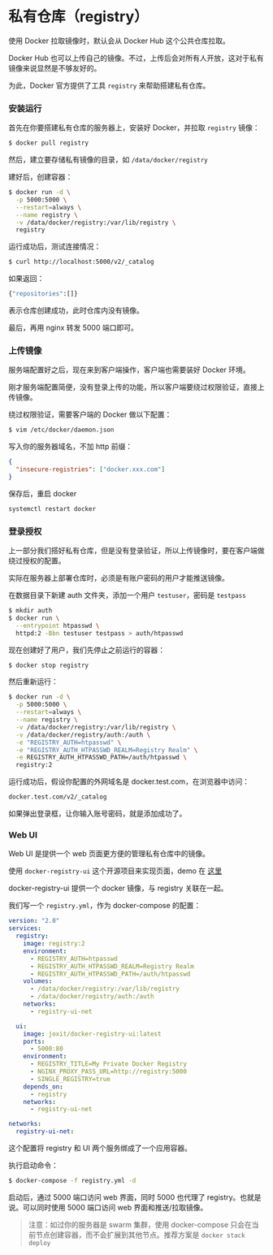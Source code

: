 # 私有仓库（registry）

使用 Docker 拉取镜像时，默认会从 Docker Hub 这个公共仓库拉取。

Docker Hub 也可以上传自己的镜像。不过，上传后会对所有人开放，这对于私有镜像来说显然是不够友好的。

为此，Docker 官方提供了工具 `registry` 来帮助搭建私有仓库。

### 安装运行

首先在你要搭建私有仓库的服务器上，安装好 Docker，并拉取 `registry` 镜像：

```sh
$ docker pull registry
```

然后，建立要存储私有镜像的目录，如 `/data/docker/registry`

建好后，创建容器：

```sh
$ docker run -d \
  -p 5000:5000 \
  --restart=always \
  --name registry \
  -v /data/docker/registry:/var/lib/registry \
  registry
```

运行成功后，测试连接情况：

```sh
$ curl http://localhost:5000/v2/_catalog
```

如果返回：

```sh
{"repositories":[]}
```

表示仓库创建成功，此时仓库内没有镜像。

最后，再用 nginx 转发 5000 端口即可。

### 上传镜像

服务端配置好之后，现在来到客户端操作，客户端也需要装好 Docker 环境。

刚才服务端配置简便，没有登录上传的功能，所以客户端要绕过权限验证，直接上传镜像。

绕过权限验证，需要客户端的 Docker 做以下配置：

```sh
$ vim /etc/docker/daemon.json
```

写入你的服务器域名，不加 http 前缀：

```json
{
  "insecure-registries": ["docker.xxx.com"]
}
```

保存后，重启 docker

```sh
systemctl restart docker
```

### 登录授权

上一部分我们搭好私有仓库，但是没有登录验证，所以上传镜像时，要在客户端做绕过授权的配置。

实际在服务器上部署仓库时，必须是有账户密码的用户才能推送镜像。

在数据目录下新建 auth 文件夹，添加一个用户 `testuser`，密码是 `testpass`

```sh
$ mkdir auth
$ docker run \
  --entrypoint htpasswd \
  httpd:2 -Bbn testuser testpass > auth/htpasswd
```

现在创建好了用户，我们先停止之前运行的容器：

```sh
$ docker stop registry
```

然后重新运行：

```sh
$ docker run -d \
  -p 5000:5000 \
  --restart=always \
  --name registry \
  -v /data/docker/registry:/var/lib/registry \
  -v /data/docker/registry/auth:/auth \
  -e "REGISTRY_AUTH=htpasswd" \
  -e "REGISTRY_AUTH_HTPASSWD_REALM=Registry Realm" \
  -e REGISTRY_AUTH_HTPASSWD_PATH=/auth/htpasswd \
  registry:2
```

运行成功后，假设你配置的外网域名是 docker.test.com，在浏览器中访问：

```sh
docker.test.com/v2/_catalog
```

如果弹出登录框，让你输入账号密码，就是添加成功了。

### Web UI

Web UI 是提供一个 web 页面更方便的管理私有仓库中的镜像。

使用 `docker-registry-ui` 这个开源项目来实现页面，demo 在 [这里](https://github.com/Joxit/docker-registry-ui/tree/main/examples/ui-as-proxy)

docker-registry-ui 提供一个 docker 镜像，与 registry 关联在一起。

我们写一个 `registry.yml`，作为 docker-compose 的配置：

```yml
version: "2.0"
services:
  registry:
    image: registry:2
    environment:
      - REGISTRY_AUTH=htpasswd
      - REGISTRY_AUTH_HTPASSWD_REALM=Registry Realm
      - REGISTRY_AUTH_HTPASSWD_PATH=/auth/htpasswd
    volumes:
      - /data/docker/registry:/var/lib/registry
      - /data/docker/registry/auth:/auth
    networks:
      - registry-ui-net

  ui:
    image: joxit/docker-registry-ui:latest
    ports:
      - 5000:80
    environment:
      - REGISTRY_TITLE=My Private Docker Registry
      - NGINX_PROXY_PASS_URL=http://registry:5000
      - SINGLE_REGISTRY=true
    depends_on:
      - registry
    networks:
      - registry-ui-net

networks:
  registry-ui-net:
```

这个配置将 registry 和 UI 两个服务绑成了一个应用容器。

执行启动命令：

```sh
$ docker-compose -f registry.yml -d
```

启动后，通过 5000 端口访问 web 界面，同时 5000 也代理了 registry。也就是说。可以同时使用 5000 端口访问 web 界面和推送/拉取镜像。

> 注意：如过你的服务器是 swarm 集群，使用 docker-compose 只会在当前节点创建容器，而不会扩展到其他节点。推荐方案是 `docker stack deploy`

